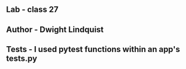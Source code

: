 ## Lab - class 27 
## Author - Dwight Lindquist 
## Tests - I used pytest functions within an app's tests.py